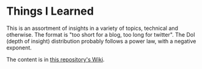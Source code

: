 # Things I Learned

This is an assortment of insights in a variety of topics, technical and otherwise. The format is "too short for a blog, too long for twitter". The DoI (depth of insight) distribution probably follows a power law, with a negative exponent.

The content is in [this repository's Wiki](https://github.com/ehansis/til/wiki).
